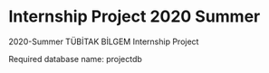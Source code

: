 <h1>Internship Project 2020 Summer</h1>

2020-Summer TÜBİTAK BİLGEM Internship Project

Required database name: projectdb
